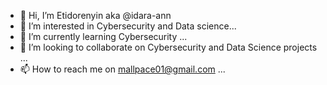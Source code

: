 - 👋 Hi, I’m Etidorenyin  aka @idara-ann
- 👀 I’m interested in Cybersecurity and Data science...
- 🌱 I’m currently learning Cybersecurity ...
- 💞️ I’m looking to collaborate on Cybersecurity  and Data Science projects ...
- 📫 How to reach me on mallpace01@gmail.com ...

<!---
idara-ann/idara-ann is a ✨ special ✨ repository because its `README.md` (this file) appears on your GitHub profile.
You can click the Preview link to take a look at your changes.
--->
